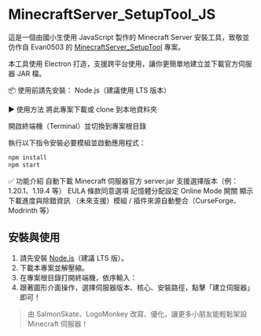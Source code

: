 # MinecraftServer_SetupTool_JS

這是一個由國小生使用 JavaScript 製作的 Minecraft Server 安裝工具，致敬並仿作自 Evan0503 的 [MinecraftServer_SetupTool](https://github.com/evan0513/MinecraftServer_SetupTool) 專案。

本工具使用 Electron 打造，支援跨平台使用，讓你更簡單地建立並下載官方伺服器 JAR 檔。

📦 使用前請先安裝：
Node.js（建議使用 LTS 版本）

▶️ 使用方法
將此專案下載或 clone 到本地資料夾

開啟終端機（Terminal）並切換到專案根目錄

執行以下指令安裝必要模組並啟動應用程式：

```bash
npm install
npm start
````

✅ 功能介紹
自動下載 Minecraft 伺服器官方 server.jar
支援選擇版本（例：1.20.1、1.19.4 等）
EULA 條款同意選項
記憶體分配設定
Online Mode 開關
顯示下載進度與除錯資訊
（未來支援）模組 / 插件來源自動整合（CurseForge、Modrinth 等）

## 安裝與使用

1. 請先安裝 [Node.js](https://nodejs.org/zh-tw/)（建議 LTS 版）。
2. 下載本專案並解壓縮。
3. 在專案根目錄打開終端機，依序輸入：
4. 跟著圖形介面操作，選擇伺服器版本、核心、安裝路徑，點擊「建立伺服器」即可！

> 由 SalmonSkate、LogoMonkey 改寫、優化，讓更多小朋友能輕鬆架設 Minecraft 伺服器！


